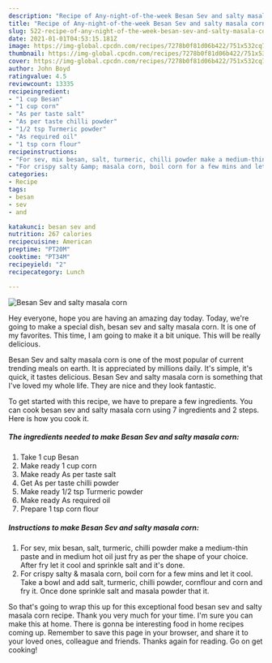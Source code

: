 ```yaml
---
description: "Recipe of Any-night-of-the-week Besan Sev and salty masala corn"
title: "Recipe of Any-night-of-the-week Besan Sev and salty masala corn"
slug: 522-recipe-of-any-night-of-the-week-besan-sev-and-salty-masala-corn
date: 2021-01-01T04:53:15.181Z
image: https://img-global.cpcdn.com/recipes/7278b0f81d06b422/751x532cq70/besan-sev-and-salty-masala-corn-recipe-main-photo.jpg
thumbnail: https://img-global.cpcdn.com/recipes/7278b0f81d06b422/751x532cq70/besan-sev-and-salty-masala-corn-recipe-main-photo.jpg
cover: https://img-global.cpcdn.com/recipes/7278b0f81d06b422/751x532cq70/besan-sev-and-salty-masala-corn-recipe-main-photo.jpg
author: John Boyd
ratingvalue: 4.5
reviewcount: 13335
recipeingredient:
- "1 cup Besan"
- "1 cup corn"
- "As per taste salt"
- "As per taste chilli powder"
- "1/2 tsp Turmeric powder"
- "As required oil"
- "1 tsp corn flour"
recipeinstructions:
- "For sev, mix besan, salt, turmeric, chilli powder make a medium-thin paste and in medium hot oil just fry as per the shape of your choice. After fry let it cool and sprinkle salt and it&#39;s done."
- "For crispy salty &amp; masala corn, boil corn for a few mins and let it cool. Take a bowl and add salt, turmeric, chilli powder, cornflour and corn and fry it. Once done sprinkle salt and masala powder that it."
categories:
- Recipe
tags:
- besan
- sev
- and

katakunci: besan sev and 
nutrition: 267 calories
recipecuisine: American
preptime: "PT20M"
cooktime: "PT34M"
recipeyield: "2"
recipecategory: Lunch

---
```



![Besan Sev and salty masala corn](https://img-global.cpcdn.com/recipes/7278b0f81d06b422/751x532cq70/besan-sev-and-salty-masala-corn-recipe-main-photo.jpg)

Hey everyone, hope you are having an amazing day today. Today, we're going to make a special dish, besan sev and salty masala corn. It is one of my favorites. This time, I am going to make it a bit unique. This will be really delicious.

Besan Sev and salty masala corn is one of the most popular of current trending meals on earth. It is appreciated by millions daily. It's simple, it's quick, it tastes delicious. Besan Sev and salty masala corn is something that I've loved my whole life. They are nice and they look fantastic.




To get started with this recipe, we have to prepare a few ingredients. You can cook besan sev and salty masala corn using 7 ingredients and 2 steps. Here is how you cook it.

<!--inarticleads1-->

##### The ingredients needed to make Besan Sev and salty masala corn:

1. Take 1 cup Besan
1. Make ready 1 cup corn
1. Make ready As per taste salt
1. Get As per taste chilli powder
1. Make ready 1/2 tsp Turmeric powder
1. Make ready As required oil
1. Prepare 1 tsp corn flour




<!--inarticleads2-->

##### Instructions to make Besan Sev and salty masala corn:

1. For sev, mix besan, salt, turmeric, chilli powder make a medium-thin paste and in medium hot oil just fry as per the shape of your choice. After fry let it cool and sprinkle salt and it&#39;s done.
1. For crispy salty &amp; masala corn, boil corn for a few mins and let it cool. Take a bowl and add salt, turmeric, chilli powder, cornflour and corn and fry it. Once done sprinkle salt and masala powder that it.




So that's going to wrap this up for this exceptional food besan sev and salty masala corn recipe. Thank you very much for your time. I'm sure you can make this at home. There is gonna be interesting food in home recipes coming up. Remember to save this page in your browser, and share it to your loved ones, colleague and friends. Thanks again for reading. Go on get cooking!
